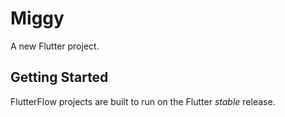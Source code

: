 # Miggy

A new Flutter project.

## Getting Started

FlutterFlow projects are built to run on the Flutter _stable_ release.
